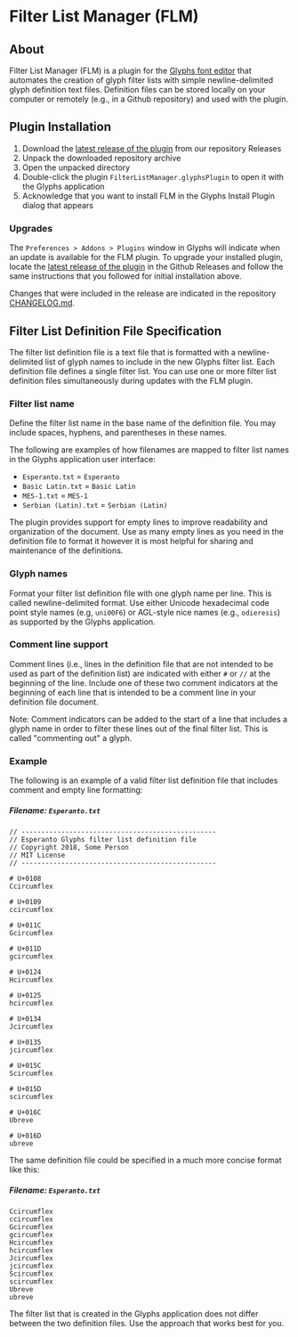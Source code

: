 # Filter List Manager (FLM)

## About

Filter List Manager (FLM) is a plugin for the [Glyphs font editor](https://glyphsapp.com) that automates the creation of glyph filter lists with simple newline-delimited glyph definition text files.  Definition files can be stored locally on your computer or remotely (e.g., in a Github repository) and used with the plugin.

## Plugin Installation

1. Download the [latest release of the plugin](https://github.com/source-foundry/FilterListManager/releases) from our repository Releases
2. Unpack the downloaded repository archive
3. Open the unpacked directory
4. Double-click the plugin `FilterListManager.glyphsPlugin` to open it with the Glyphs application
5. Acknowledge that you want to install FLM in the Glyphs Install Plugin dialog that appears

### Upgrades

The `Preferences > Addons > Plugins` window in Glyphs will indicate when an update is available for the FLM plugin.  To upgrade your installed plugin, locate the [latest release of the plugin](https://github.com/source-foundry/FilterListManager/releases/latest) in the Github Releases and follow the same instructions that you followed for initial installation above.  

Changes that were included in the release are indicated in the repository [CHANGELOG.md](CHANGELOG.md).

## Filter List Definition File Specification

The filter list definition file is a text file that is formatted with a newline-delimited list of glyph names to include in the new Glyphs filter list.  Each definition file defines a single filter list. You can use one or more filter list definition files simultaneously during updates with the FLM plugin.

### Filter list name

Define the filter list name in the base name of the definition file.  You may include spaces, hyphens, and parentheses in these names.  

The following are examples of how filenames are mapped to filter list names in the Glyphs application user interface:

- `Esperanto.txt` = `Esperanto`
- `Basic Latin.txt` = `Basic Latin`
- `MES-1.txt` = `MES-1`
- `Serbian (Latin).txt` = `Serbian (Latin)`

The plugin provides support for empty lines to improve readability and organization of the document.  Use as many empty lines as you need in the definition file to format it however it is most helpful for sharing and maintenance of the definitions.

### Glyph names

Format your filter list definition file with one glyph name per line.  This is called newline-delimited format.  Use either Unicode hexadecimal code point style names (e.g, `uni00F6`) or AGL-style nice names (e.g., `odieresis`) as supported by the Glyphs application.

### Comment line support

Comment lines (i.e., lines in the definition file that are not intended to be used as part of the definition list) are indicated with either `#` or `//` at the beginning of the line.  Include one of these two comment indicators at the beginning of each line that is intended to be a comment line in your definition file document.

Note: Comment indicators can be added to the start of a line that includes a glyph name in order to filter these lines out of the final filter list.  This is called "commenting out" a glyph.

### Example

The following is an example of a valid filter list definition file that includes comment and empty line formatting:

##### Filename: `Esperanto.txt`

```
// -------------------------------------------------
// Esperanto Glyphs filter list definition file
// Copyright 2018, Some Person
// MIT License
// -------------------------------------------------

# U+0108
Ccircumflex

# U+0109
ccircumflex

# U+011C
Gcircumflex

# U+011D
gcircumflex

# U+0124
Hcircumflex

# U+0125
hcircumflex

# U+0134
Jcircumflex

# U+0135
jcircumflex

# U+015C
Scircumflex

# U+015D
scircumflex

# U+016C
Ubreve

# U+016D
ubreve

```

The same definition file could be specified in a much more concise format like this:

##### Filename: `Esperanto.txt`

```
Ccircumflex
ccircumflex
Gcircumflex
gcircumflex
Hcircumflex
hcircumflex
Jcircumflex
jcircumflex
Scircumflex
scircumflex
Ubreve
ubreve
```

The filter list that is created in the Glyphs application does not differ between the two definition files.  Use the approach that works best for you.

